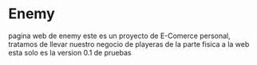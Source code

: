 # Enemy
pagina web de enemy este es un proyecto de E-Comerce personal, tratamos de llevar nuestro negocio de playeras de la parte 
fisica a la web esta solo es la version 0.1 de pruebas
